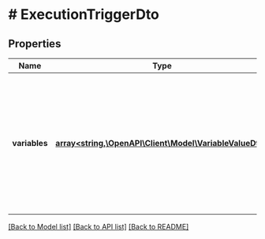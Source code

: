 # # ExecutionTriggerDto

## Properties

Name | Type | Description | Notes
------------ | ------------- | ------------- | -------------
**variables** | [**array<string,\OpenAPI\Client\Model\VariableValueDto>**](VariableValueDto.md) | A JSON object containing variable key-value pairs. Each key is a variable name and each value a JSON variable value object. | [optional]

[[Back to Model list]](../../README.md#models) [[Back to API list]](../../README.md#endpoints) [[Back to README]](../../README.md)
